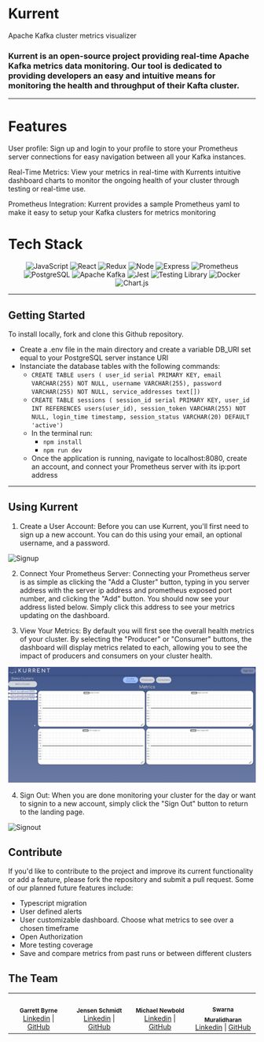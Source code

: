 # Kurrent

Apache Kafka cluster metrics visualizer

### Kurrent is an open-source project providing real-time Apache Kafka metrics data monitoring. Our tool is dedicated to providing developers an easy and intuitive means for monitoring the health and throughput of their Kafta cluster.

---

# Features

User profile: Sign up and login to your profile to store your Prometheus server connections for easy navigation between all your Kafka instances.

Real-Time Metrics: View your metrics in real-time with Kurrents intuitive dashboard charts to monitor the ongoing health of your cluster through testing or real-time use.

Prometheus Integration: Kurrent provides a sample Prometheus yaml to make it easy to setup your Kafka clusters for metrics monitoring

# Tech Stack

<div align='center'>

![JavaScript](https://img.shields.io/badge/javascript-%23323330.svg?style=for-the-badge&logo=javascript&logoColor=%23F7DF1E)
![React](https://img.shields.io/badge/react-%2320232a.svg?style=for-the-badge&logo=react&logoColor=%2361DAFB)
![Redux](https://img.shields.io/badge/Redux-593D88?style=for-the-badge&logo=redux&logoColor=white)
![Node](https://img.shields.io/badge/-node-339933?style=for-the-badge&logo=node.js&logoColor=white)
![Express](https://img.shields.io/badge/express-%23404d59.svg?style=for-the-badge&logo=express&logoColor=%2361DAFB)
![Prometheus](https://img.shields.io/badge/Prometheus-E7532D?style=for-the-badge&logo=prometheus&logoColor=white)
![PostgreSQL](https://img.shields.io/badge/PostgreSQL-4EA94B?style=for-the-badge&logo=postgres&logoColor=white)
![Apache Kafka](https://img.shields.io/badge/apache%20kafka-%2320232a.svg?style=for-the-badge&logo=apachekafka&logoColor=white)
![Jest](https://img.shields.io/badge/Jest-323330?style=for-the-badge&logo=Jest&logoColor=white)
![Testing Library](https://img.shields.io/badge/testing%20library-323330?style=for-the-badge&logo=testing-library&logoColor=red)
![Docker](https://img.shields.io/badge/docker-%230db7ed.svg?style=for-the-badge&logo=docker&logoColor=white)
![Chart.js](https://img.shields.io/badge/chart.js-F5788D.svg?style=for-the-badge&logo=chart.js&logoColor=white)

</div>

---

## Getting Started

To install locally, fork and clone this Github repository.

- Create a .env file in the main directory and create a variable DB_URI set equal to your PostgreSQL server instance URI
- Instanciate the database tables with the following commands:
  - `CREATE TABLE users (
user_id serial PRIMARY KEY,
email VARCHAR(255) NOT NULL,
username VARCHAR(255),
password VARCHAR(255) NOT NULL,
service_addresses text[])`
  - `CREATE TABLE sessions (
session_id serial PRIMARY KEY,
user_id INT REFERENCES users(user_id),
session_token VARCHAR(255) NOT NULL,
login_time timestamp,
session_status VARCHAR(20) DEFAULT 'active')`
  - In the terminal run:
    - `npm install`
    - `npm run dev`
  - Once the application is running, navigate to localhost:8080, create an account, and connect your Prometheus server with its ip:port address

---

## Using Kurrent

1. Create a User Account: Before you can use Kurrent, you'll first need to sign up a new account. You can do this using your email, an optional username, and a password.

![Signup](/client/assets/SignUp.gif)

2. Connect Your Prometheus Server: Connecting your Prometheus server is as simple as clicking the "Add a Cluster" button, typing in you server address with the server ip address and prometheus exposed port number, and clicking the "Add" button. You should now see your address listed below. Simply click this address to see your metrics updating on the dashboard.

3. View Your Metrics: By default you will first see the overall health metrics of your cluster. By selecting the "Producer" or "Consumer" buttons, the dashboard will display metrics related to each, allowing you to see the impact of producers and consumers on your cluster health.

![Connect](/client/assets/Connect.gif)

4. Sign Out: When you are done monitoring your cluster for the day or want to signin to a new account, simply click the "Sign Out" button to return to the landing page.

![Signout](/client/assets/SignOut.gif)

## Contribute

If you'd like to contribute to the project and improve its current functionality or add a feature, please fork the repository and submit a pull request. Some of our planned future features include:

- Typescript migration
- User defined alerts
- User customizable dashboard. Choose what metrics to see over a chosen timeframe
- Open Authorization
- More testing coverage
- Save and compare metrics from past runs or between different clusters

## The Team

<table>
  <tr>
    <td align="center">
      <br />
      <sub><b>Garrett Byrne</b></sub>
      <br />
      <a href="https://www.linkedin.com/in/garrett-byrne12/">Linkedin</a> |
      <a href="https://github.com/G-Byrne">GitHub</a>
    </td>
     <td align="center">
      <br />
      <sub><b>Jensen Schmidt</b></sub>
      <br />
      <a href="">Linkedin</a> |
      <a href="">GitHub</a>
    </td> <td align="center">
      <br />
      <sub><b>Michael Newbold</b></sub>
      <br />
      <a href="">Linkedin</a> |
      <a href="">GitHub</a>
    </td> <td align="center">
      <br />
      <sub><b>Swarna Muralidharan</b></sub>
      <br />
      <a href="">Linkedin</a> |
      <a href="">GitHub</a>
    </td>     
  </tr>
</table>
